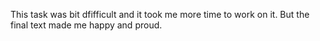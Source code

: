 This task was bit dfifficult and it took me more time to work on it. But the final text made me happy and proud.
